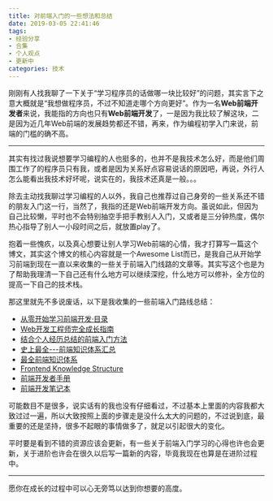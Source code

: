 ```yaml
---
title: 对前端入门的一些想法和总结
date: 2019-03-05 22:41:46
tags:
- 经验分享
- 合集
- 个人观点
- 更新中
categories: 技术
---
```


刚刚有人找我聊了一下关于“学习程序员的话做哪一块比较好”的问题，其实言下之意大概就是“我想做程序员，不过不知道走哪个方向更好”。作为一名**Web前端开发者**来说，我能指的方向也只有**Web前端开发**了，一是因为我比较了解这块，二是因为近几年Web前端的发展趋势都还不错，再来，作为编程初学入门来说，前端的门槛的确不高。

<!-- more -->

***

<!-- 冷杉 OG 朱剑锋 迟强 吴铭钰 露露 倪晶 牛牛 -->

其实有找过我说想要学习编程的人也挺多的，也并不是我技术怎么好，而是他们周围工作了的程序员只有我，或者是因为关系好点容易说话的原因吧，再说，外行人怎么能看出我技术好坏呢，说实在的，我技术还真是一般。。。

除去主动找我聊过学习编程的人以外，我自己也推荐过自己身旁的一些关系还不错的朋友入门这一行，当然了，我指的还是Web前端开发方向。虽说如此，但因为自己比较懒，平时也不会特别抽空手把手教别人入门，又或者是三分钟热度，偶尔热心指导了别人一小段时间之后，就放置play了。

抱着一些愧疚，以及真心想要让别人学习Web前端的心情，我才打算写一篇这个博文，其实这个博文的核心内容就是一个Awesome List而已，是我自己从开始学习前端到现在一直以来收集的一些关于前端入门线路的文章等。其实写这个也是为了帮助我理清一下自己还有什么地方可以继续深挖，什么地方可以修补，全方位的提高一下自己的技术栈。

那这里就先不多说废话，以下是我收集的一些前端入门路线总结：

* [从零开始学习前端开发·目录](https://zhuanlan.zhihu.com/p/22099626)
* [Web开发工程师完全成长指南](https://zhuanlan.zhihu.com/p/22978846)
* [结合个人经历总结的前端入门方法](https://github.com/qiu-deqing/FE-learning)
* [史上最全---前端知识体系汇总](https://www.jianshu.com/p/6e56e974afb4)
* [最全前端知识体系](https://www.jianshu.com/p/966a4cc8f87a)
* [Frontend Knowledge Structure](http://html5ify.com/fks/)
* [前端开发者手册](http://caibaojian.com/fedbook/)
* [前端开发笔记本](http://caibaojian.com/fend_note/)

可能数目不是很多，说实话有的我也没有仔细看过，不过基本上里面的内容我都大致过过一遍，所以大致按照上面的步骤走是没什么太大的问题的，不过说到底，最重要的还是坚持，很多不起眼的事情做多了，就足以引起很大的变化。

平时要是看到不错的资源应该会更新，有一些关于前端入门学习的心得也许也会更新，关于进阶也许会在很久以后写一篇新的内容，毕竟我现在也算是在进阶过程中。

***

愿你在成长的过程中可以心无旁笃以达到你想要的高度。